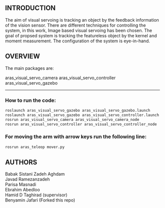 INTRODUCTION
---------------

The aim of visual servoing is tracking an object by the feedback information of the vision sensor. There are different techniques for controlling the system, in this work, Image based visual servoing has been chosen. 
The goal of propsed system is tracking the featureless object by the kernel and moment measurement.
The configuration of the system is eye-in-hand. 


OVERVIEW
--------------

The main packages are:

aras_visual_servo_camera
aras_visual_servo_controller
aras_visual_servo_gazebo

---------------
### How to run the code:

```bash
roslaunch aras_visual_servo_gazebo aras_visual_servo_gazebo.launch
roslaunch aras_visual_servo_gazebo aras_visual_servo_controller.launch
rosrun aras_visual_servo_camera aras_visual_servo_camera_node
rosrun aras_visual_servo_controller aras_visual_servo_controller_node
```
### For moving the arm with arrow keys run the following line:

```bash
rosrun aras_teleop mover.py
```

AUTHORS
---------------

Babak Sistani Zadeh Aghdam <br>
Javad Ramezanzadeh <br>
Parisa Masnadi <br>
Ebrahim Abedloo <br>
Hamid D Taghirad (supervisor) <br>
Benyamin Jafari (Forked this repo)



